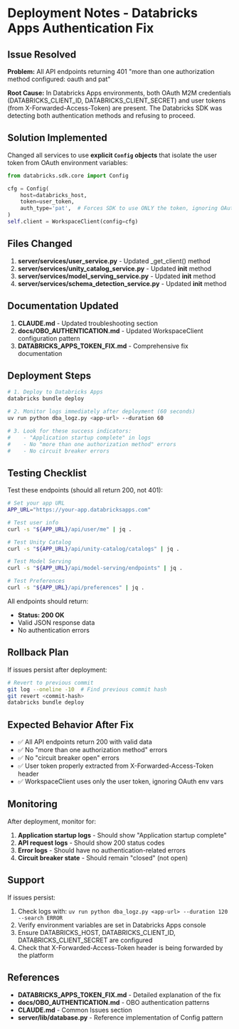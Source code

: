 # Deployment Notes - Databricks Apps Authentication Fix

## Issue Resolved

**Problem:** All API endpoints returning 401 "more than one authorization method configured: oauth and pat"

**Root Cause:** In Databricks Apps environments, both OAuth M2M credentials (DATABRICKS_CLIENT_ID, DATABRICKS_CLIENT_SECRET) and user tokens (from X-Forwarded-Access-Token) are present. The Databricks SDK was detecting both authentication methods and refusing to proceed.

## Solution Implemented

Changed all services to use **explicit `Config` objects** that isolate the user token from OAuth environment variables:

```python
from databricks.sdk.core import Config

cfg = Config(
    host=databricks_host,
    token=user_token,
    auth_type='pat',  # Forces SDK to use ONLY the token, ignoring OAuth env vars
)
self.client = WorkspaceClient(config=cfg)
```

## Files Changed

1. **server/services/user_service.py** - Updated _get_client() method
2. **server/services/unity_catalog_service.py** - Updated __init__ method
3. **server/services/model_serving_service.py** - Updated __init__ method
4. **server/services/schema_detection_service.py** - Updated __init__ method

## Documentation Updated

1. **CLAUDE.md** - Updated troubleshooting section
2. **docs/OBO_AUTHENTICATION.md** - Updated WorkspaceClient configuration pattern
3. **DATABRICKS_APPS_TOKEN_FIX.md** - Comprehensive fix documentation

## Deployment Steps

```bash
# 1. Deploy to Databricks Apps
databricks bundle deploy

# 2. Monitor logs immediately after deployment (60 seconds)
uv run python dba_logz.py <app-url> --duration 60

# 3. Look for these success indicators:
#    - "Application startup complete" in logs
#    - No "more than one authorization method" errors
#    - No circuit breaker errors
```

## Testing Checklist

Test these endpoints (should all return 200, not 401):

```bash
# Set your app URL
APP_URL="https://your-app.databricksapps.com"

# Test user info
curl -s "${APP_URL}/api/user/me" | jq .

# Test Unity Catalog
curl -s "${APP_URL}/api/unity-catalog/catalogs" | jq .

# Test Model Serving
curl -s "${APP_URL}/api/model-serving/endpoints" | jq .

# Test Preferences
curl -s "${APP_URL}/api/preferences" | jq .
```

All endpoints should return:
- **Status: 200 OK**
- Valid JSON response data
- No authentication errors

## Rollback Plan

If issues persist after deployment:

```bash
# Revert to previous commit
git log --oneline -10  # Find previous commit hash
git revert <commit-hash>
databricks bundle deploy
```

## Expected Behavior After Fix

- ✅ All API endpoints return 200 with valid data
- ✅ No "more than one authorization method" errors
- ✅ No "circuit breaker open" errors  
- ✅ User token properly extracted from X-Forwarded-Access-Token header
- ✅ WorkspaceClient uses only the user token, ignoring OAuth env vars

## Monitoring

After deployment, monitor for:
1. **Application startup logs** - Should show "Application startup complete"
2. **API request logs** - Should show 200 status codes
3. **Error logs** - Should have no authentication-related errors
4. **Circuit breaker state** - Should remain "closed" (not open)

## Support

If issues persist:
1. Check logs with: `uv run python dba_logz.py <app-url> --duration 120 --search ERROR`
2. Verify environment variables are set in Databricks Apps console
3. Ensure DATABRICKS_HOST, DATABRICKS_CLIENT_ID, DATABRICKS_CLIENT_SECRET are configured
4. Check that X-Forwarded-Access-Token header is being forwarded by the platform

## References

- **DATABRICKS_APPS_TOKEN_FIX.md** - Detailed explanation of the fix
- **docs/OBO_AUTHENTICATION.md** - OBO authentication patterns
- **CLAUDE.md** - Common Issues section
- **server/lib/database.py** - Reference implementation of Config pattern

